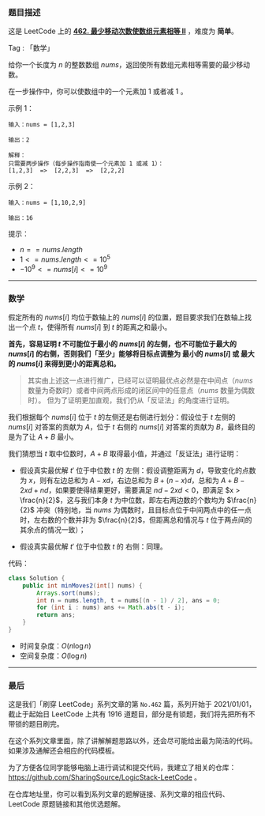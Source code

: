 ### 题目描述

这是 LeetCode 上的 **[462. 最少移动次数使数组元素相等 II](https://leetcode.cn/problems/minimum-moves-to-equal-array-elements-ii/solution/by-ac_oier-db44/)** ，难度为 **简单**。

Tag : 「数学」



给你一个长度为 $n$ 的整数数组 $nums$，返回使所有数组元素相等需要的最少移动数。

在一步操作中，你可以使数组中的一个元素加 $1$ 或者减 $1$ 。

示例 1：
```
输入：nums = [1,2,3]

输出：2

解释：
只需要两步操作（每步操作指南使一个元素加 1 或减 1）：
[1,2,3]  =>  [2,2,3]  =>  [2,2,2]
```
示例 2：
```
输入：nums = [1,10,2,9]

输出：16
```

提示：
* $n == nums.length$
* $1 <= nums.length <= 10^5$
* $-10^9 <= nums[i] <= 10^9$

---

### 数学

假定所有的 $nums[i]$ 均位于数轴上的 $nums[i]$ 的位置，题目要求我们在数轴上找出一个点 $t$，使得所有 $nums[i]$ 到 $t$ 的距离之和最小。

**首先，容易证明 $t$ 不可能位于最小的 $nums[i]$ 的左侧，也不可能位于最大的 $nums[i]$ 的右侧，否则我们「至少」能够将目标点调整为 最小的 $nums[i]$ 或 最大的 $nums[i]$ 来得到更小的距离总和。**

> 其实由上述这一点进行推广，已经可以证明最优点必然是在中间点（$nums$ 数量为奇数时）或者中间两点形成的闭区间中的任意点（$nums$ 数量为偶数时）。
但为了证明更加直观，我们仍从「反证法」的角度进行证明。

我们根据每个 $nums[i]$ 位于 $t$ 的左侧还是右侧进行划分：假设位于 $t$ 左侧的 $nums[i]$ 对答案的贡献为 $A$，位于 $t$ 右侧的 $nums[i]$ 对答案的贡献为 $B$，最终目的是为了让 $A + B$ 最小。

我们猜想当 $t$ 取中位数时，$A + B$ 取得最小值，并通过「反证法」进行证明：

* 假设真实最优解 $t'$ 位于中位数 $t$ 的 左侧：假设调整距离为 $d$，导致变化的点数为 $x$，则有左边总和为 $A - xd$，右边总和为 $B + (n - x)d$，总和为 $A + B - 2xd + nd$，如果要使得结果更好，需要满足 $nd - 2xd < 0$，即满足 $x > \frac{n}{2}$，这与我们本身 $t$ 为中位数，即左右两边数的个数均为 $\frac{n}{2}$ 冲突（特别地，当 $nums$ 为偶数时，且目标点位于中间两点中的任一点时，左右数的个数并非为 $\frac{n}{2}$，但距离总和情况与 $t$ 位于两点间的其余点的情况一致）；

* 假设真实最优解 $t'$ 位于中位数 $t$ 的 右侧：同理。

代码：
```java
class Solution {
    public int minMoves2(int[] nums) {
        Arrays.sort(nums);
        int n = nums.length, t = nums[(n - 1) / 2], ans = 0;
        for (int i : nums) ans += Math.abs(t - i);
        return ans;
    }
}
```
* 时间复杂度：$O(n\log{n})$
* 空间复杂度：$O(\log{n})$

---

### 最后

这是我们「刷穿 LeetCode」系列文章的第 `No.462` 篇，系列开始于 2021/01/01，截止于起始日 LeetCode 上共有 1916 道题目，部分是有锁题，我们将先把所有不带锁的题目刷完。

在这个系列文章里面，除了讲解解题思路以外，还会尽可能给出最为简洁的代码。如果涉及通解还会相应的代码模板。

为了方便各位同学能够电脑上进行调试和提交代码，我建立了相关的仓库：https://github.com/SharingSource/LogicStack-LeetCode 。

在仓库地址里，你可以看到系列文章的题解链接、系列文章的相应代码、LeetCode 原题链接和其他优选题解。

